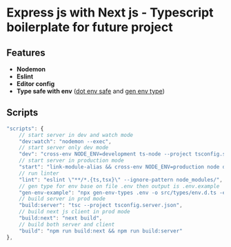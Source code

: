 # Express js with Next js - Typescript boilerplate for future project

## Features

- **Nodemon**
- **Eslint**
- **Editor config**
- **Type safe with env** ([dot env safe](https://www.npmjs.com/package/dotenv-safe) and [gen env type](https://github.com/benawad/gen-env-types))

## Scripts

```ts
"scripts": {
    // start server in dev and watch mode
    "dev:watch": "nodemon --exec",
    // start server only dev mode
    "dev": "cross-env NODE_ENV=development ts-node --project tsconfig.server.json server/index.ts",
    // start server in production mode
    "start": "link-module-alias && cross-env NODE_ENV=production node dist/index.js",
    // run linter
    "lint": "eslint \"**/*.{ts,tsx}\" --ignore-pattern node_modules/",
    // gen type for env base on file .env then output is .env.example
    "gen-env-example": "npx gen-env-types .env -o src/types/env.d.ts -e .",
    // build server in prod mode
    "build:server": "tsc --project tsconfig.server.json",
    // build next js client in prod mode
    "build:next": "next build",
    // build both server and client
    "build": "npm run build:next && npm run build:server"
},
```
